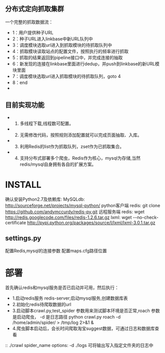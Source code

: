 分布式定向抓取集群
------------------------------------------------------------------------------------------------------------------------
一个完整的抓取数据流：

* 1：用户提供种子URL
* 2：种子URL进入linkbase中新URL队列中
* 3：调度模块选取url进入到抓取模块的待抓取队列中
* 4：抓取模块读取站点的配置文件，按照执行的频率进行抓取
* 5：抓取的结果返回到pipeline接口中，并完成连接的抽取
* 6：新发现的连接在linkbase里面进行dedup，并push到linkbase的新URL模块里面
* 7：调度模块选取url进入抓取模块的待抓取队列，goto 4
* 8：end
* 

目前实现功能
-------------
* 1. 多线程下载,线程数可配置。
* 2. 无需修改代码，按照规则添加配置就可以完成页面抽取、入库。
* 3. 利用Redis的list作为抓取队列，zset作为已抓取集合。
* 4. 支持分布式部署多个爬虫，Redis作为核心，mysql为存储,当然redis/mysql自身拥有各自的扩展方案。

INSTALL
========
确认安装Python2.7及依赖库: 
        MySQLdb: http://sourceforge.net/projects/mysql-python/
        python客户端 redis: git clone https://github.com/andymccurdy/redis-py.git 
        远程服务端 redis: wget http://redis.googlecode.com/files/redis-1.2.6.tar.gz
        lxml: wget --no-check-certificate http://pypi.python.org/packages/source/l/lxml/lxml-3.0.1.tar.gz

settings.py
-------------
配置Redis,mysql的连接参数
配置maps.cfg路径位置

部署
========
首先确认redis和mysql服务是否已启动并可用，然后执行：
* 1.启动redis服务 redis-server;启动mysql服务,创建数据库表
* 2.初始化redis待爬取数据的url
* 3.启动脚本crawl.py,test_spider 参数用来测试脚本环境是否正常,roach 参数是启动爬虫， -d 是日志路径
    python crawl.py roach -d /home/admin/spider/ > /tmp/log 2>&1 &
* 4.爬虫脚本启动后，会长时间爬取淘宝suggest数据，可通过日志和数据库查看

::
    ./crawl spider_name
    options:
        -d ./logs 可将输出写入指定文件夹的日志中
